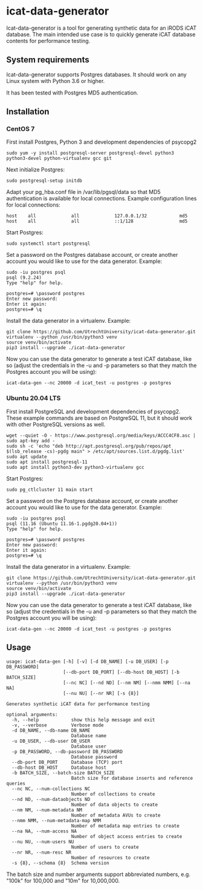 # icat-data-generator

Icat-data-generator is a tool for generating synthetic data for an iRODS
iCAT database. The main intended use case is to quickly generate iCAT database
contents for performance testing.

## System requirements

Icat-data-generator supports Postgres databases. It should work on any Linux
system with Python 3.6 or higher.

It has been tested with Postgres MD5 authentication.

## Installation

### CentOS 7

First install Postgres, Python 3 and development dependencies of psycopg2

```
sudo yum -y install postgresql-server postgresql-devel python3 python3-devel python-virtualenv gcc git
```

Next initialize Postgres:

```
sudo postgresql-setup initdb
```

Adapt your pg\_hba.conf file in /var/lib/pgsql/data so that MD5 authentication is available for local
connections. Example configuration lines for local connections:

```
host    all             all             127.0.0.1/32            md5
host    all             all             ::1/128                 md5
```

Start Postgres:

```
sudo systemctl start postgresql
```

Set a password on the Postgres database account, or create another account
you would like to use for the data generator. Example:


```
sudo -iu postgres psql
psql (9.2.24)
Type "help" for help.

postgres=# \password postgres
Enter new password:
Enter it again:
postgres=# \q
```

Install the data generator in a virtualenv. Example:

```
git clone https://github.com/UtrechtUniversity/icat-data-generator.git
virtualenv --python /usr/bin/python3 venv
source venv/bin/activate
pip3 install --upgrade ./icat-data-generator
```

Now you can use the data generator to generate a test iCAT database, like
so (adjust the credentials in the -u and -p parameters so that they
match the Postgres account you will be using):

```
icat-data-gen --nc 20000 -d icat_test -u postgres -p postgres
```

### Ubuntu 20.04 LTS

First install PostgreSQL and development dependencies of psycopg2. These example
commands are based on PostgreSQL 11, but it should work with other PostgreSQL
versions as well.

```
wget --quiet -O - https://www.postgresql.org/media/keys/ACCC4CF8.asc | sudo apt-key add -
sudo sh -c 'echo "deb http://apt.postgresql.org/pub/repos/apt $(lsb_release -cs)-pgdg main" > /etc/apt/sources.list.d/pgdg.list'
sudo apt update
sudo apt install postgresql-11
sudo apt install python3-dev python3-virtualenv gcc
```

Start Postgres:

```
sudo pg_ctlcluster 11 main start
```

Set a password on the Postgres database account, or create another account
you would like to use for the data generator. Example:


```
sudo -iu postgres psql
psql (11.16 (Ubuntu 11.16-1.pgdg20.04+1))
Type "help" for help.

postgres=# \password postgres
Enter new password:
Enter it again:
postgres=# \q
```

Install the data generator in a virtualenv. Example:

```
git clone https://github.com/UtrechtUniversity/icat-data-generator.git
virtualenv --python /usr/bin/python3 venv
source venv/bin/activate
pip3 install --upgrade ./icat-data-generator
```

Now you can use the data generator to generate a test iCAT database, like
so (adjust the credentials in the -u and -p parameters so that they
match the Postgres account you will be using):

```
icat-data-gen --nc 20000 -d icat_test -u postgres -p postgres
```

## Usage

```
usage: icat-data-gen [-h] [-v] [-d DB_NAME] [-u DB_USER] [-p DB_PASSWORD]
                     [--db-port DB_PORT] [--db-host DB_HOST] [-b BATCH_SIZE]
                     [--nc NC] [--nd ND] [--nm NM] [--nmm NMM] [--na NA]
                     [--nu NU] [--nr NR] [-s {8}]

Generates synthetic iCAT data for performance testing

optional arguments:
  -h, --help            show this help message and exit
  -v, --verbose         Verbose mode
  -d DB_NAME, --db-name DB_NAME
                        Database name
  -u DB_USER, --db-user DB_USER
                        Database user
  -p DB_PASSWORD, --db-password DB_PASSWORD
                        Database password
  --db-port DB_PORT     Database (TCP) port
  --db-host DB_HOST     Database host
  -b BATCH_SIZE, --batch-size BATCH_SIZE
                        Batch size for database inserts and reference queries
  --nc NC, --num-collections NC
                        Number of collections to create
  --nd ND, --num-dataobjects ND
                        Number of data objects to create
  --nm NM, --num-metadata NM
                        Number of metadata AVUs to create
  --nmm NMM, --num-metadata-map NMM
                        Number of metadata map entries to create
  --na NA, --num-access NA
                        Number of object access entries to create
  --nu NU, --num-users NU
                        Number of users to create
  --nr NR, --num-resc NR
                        Number of resources to create
  -s {8}, --schema {8}  Schema version
```

The batch size and number arguments support abbreviated numbers,
e.g. "100k" for 100,000 and "10m" for 10,000,000.
